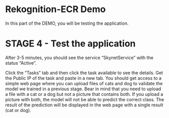 # Rekognition-ECR Demo

In this part of the DEMO, you will be testing the application.

# STAGE 4 - Test the application

After 3-5 minutes, you should see the service “SkynetService” with the status “Active”.

Click the “Tasks” tab and then click the task available to see the details. Get the Public IP of the task and paste in a new tab. You should get access to a simple web page where you can upload files of cats and dog to validate the model we trained in a previous stage. Bear in mind that you need to upload a file with a cat or a dog but not a picture that contains both. If you upload a picture with both, the model will not be able to predict the correct class. The result of the prediction will be displayed in the web page with a single result (cat or dog).
